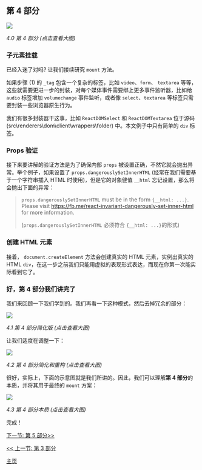 ## 第 4 部分

[![](https://twisger.github.io/Under-the-hood-ReactJS/stack/images/4/part-4.svg)](https://twisger.github.io/Under-the-hood-ReactJS/stack/images/4/part-4.svg)

<em>4.0 第 4 部分 (点击查看大图)</em>

### 子元素挂载

已经入迷了对吗? 让我们接续研究 `mount` 方法。

如果步骤 (1) 的 `_tag` 包含一个复杂的标签，比如 `video`、`form`、 `textarea` 等等，这些就需要更进一步的封装，对每个媒体事件需要绑上更多事件监听器，比如给 `audio` 标签增加 `volumechange` 事件监听，或者像 `select`、`textarea` 等标签只需要封装一些浏览器原生行为。

我们有很多封装器干这事，比如 `ReactDOMSelect` 和 `ReactDOMTextarea` 位于源码 (src\renderers\dom\client\wrappers\folder) 中。本文例子中只有简单的 `div` 标签。

### Props 验证

接下来要讲解的验证方法是为了确保内部 `props` 被设置正确，不然它就会抛出异常。举个例子，如果设置了 `props.dangerouslySetInnerHTML` (经常在我们需要基于一个字符串插入 HTML 时使用)，但是它的对象健值 `__html` 忘记设置，那么将会抛出下面的异常：

> `props.dangerouslySetInnerHTML` must be in the form `{__html: ...}`.  Please visit https://fb.me/react-invariant-dangerously-set-inner-html for more information.
>
> (`props.dangerouslySetInnerHTML` 必须符合 `{__html: ...}`的形式)

### 创建 HTML 元素

接着， `document.createElement` 方法会创建真实的 HTML 元素，实例出真实的 HTML `div`，在这一步之前我们只能用虚拟的表现形式表达，而现在你第一次能实际看到它了。

### 好，**第 4 部分**我们讲完了

我们来回顾一下我们学到的。我们再看一下这种模式，然后去掉冗余的部分：

[![](https://twisger.github.io/Under-the-hood-ReactJS/stack/images/4/part-4-A.svg)](https://twisger.github.io/Under-the-hood-ReactJS/stack/images/4/part-4-A.svg)

<em>4.1 第 4 部分简化版 (点击查看大图)</em>

让我们适度在调整一下：

[![](https://twisger.github.io/Under-the-hood-ReactJS/stack/images/4/part-4-B.svg)](https://twisger.github.io/Under-the-hood-ReactJS/stack/images/4/part-4-B.svg)

<em>4.2 第 4 部分简化和重构 (点击查看大图)</em>

很好，实际上，下面的示意图就是我们所讲的。因此，我们可以理解**第 4 部分**的本质，并将其用于最终的 `mount` 方案：

[![](https://twisger.github.io/Under-the-hood-ReactJS/stack/images/4/part-4-C.svg)](https://twisger.github.io/Under-the-hood-ReactJS/stack/images/4/part-4-C.svg)

<em>4.3 *第 4 部分本质 (点击查看大图)*</em>

完成！


[下一节: 第 5 部分>>](./Part-5.md)

[<< 上一节: 第 3 部分](./Part-3.md)


[主页](./README.md)
